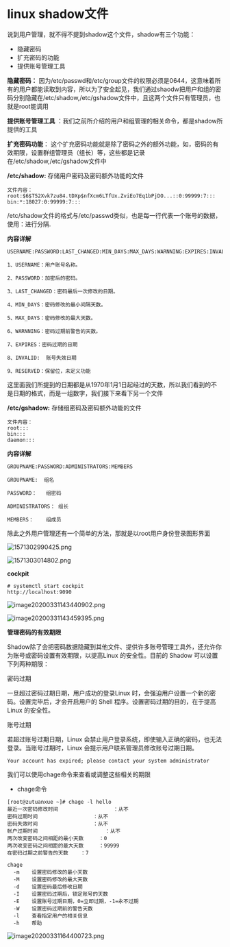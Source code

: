 # linux shadow文件

说到用户管理，就不得不提到shadow这个文件，shadow有三个功能：

- 隐藏密码
- 扩充密码的功能
- 提供账号管理工具

**隐藏密码：** 因为/etc/passwd和/etc/group文件的权限必须是0644，这意味着所有的用户都能读取到内容，所以为了安全起见，我们通过shaodw把用户和组的密码分别隐藏在/etc/shadow,/etc/gshadow文件中，且这两个文件只有管理员，也就是root能调用

**提供账号管理工具** ：我们之前所介绍的用户和组管理的相关命令，都是shadow所提供的工具

**扩充密码功能**： 这个扩充密码功能就是除了密码之外的额外功能，如，密码的有效期限，设置群组管理员（组长）等，这些都是记录在/etc/shadow,/etc/gshadow文件中

**/etc/shadow:** 存储用户密码及密码额外功能的文件

```
文件内容：
root:$6$T52Xvk7zu84.tDXp$nfXcm6LTfUx.ZviEo7Eq1bPjDO...::0:99999:7:::
bin:*:18027:0:99999:7:::
```

/etc/shadow文件的格式与/etc/passwd类似，也是每一行代表一个账号的数据，使用：进行分隔.

**内容详解**

```
USERNAME:PASSWORD:LAST_CHANGED:MIN_DAYS:MAX_DAYS:WARNNING:EXPIRES:INVALID:RESERVED

1、USERNAME：用户账号名称。

2、PASSWORD：加密后的密码。

3、LAST_CHANGED：密码最后一次修改的日期。

4、MIN_DAYS：密码修改的最小间隔天数。

5、MAX_DAYS：密码修改的最大天数。

6、WARNNING：密码过期前警告的天数。

7、EXPIRES：密码过期的日期

8、INVALID:	账号失效日期

9、RESERVED：保留位，未定义功能
```

这里面我们所提到的日期都是从1970年1月1日起经过的天数，所以我们看到的不是日期的格式，而是一组数字，我们接下来看下另一个文件

**/etc/gshadow:** 存储组密码及密码额外功能的文件

```
文件内容：
root:::
bin:::
daemon:::
```

**内容详解**

```
GROUPNAME:PASSWORD:ADMINISTRATORS:MEMBERS   

GROUPNAME:	组名

PASSWORD：	组密码

ADMINISTRATORS： 组长

MEMBERS：	组成员
```

除此之外用户管理还有一个简单的方法，那就是以root用户身份登录图形界面

![1571302990425.png](https://www.zutuanxue.com:8000/static/media/images/2020/10/11/1602399129291.png)

![1571303014802.png](https://www.zutuanxue.com:8000/static/media/images/2020/10/11/1602399151313.png)

**cockpit**

```
# systemctl start cockpit
http://localhost:9090
```

![image20200331143440902.png](https://www.zutuanxue.com:8000/static/media/images/2020/10/11/1602399169696.png)

![image20200331143459395.png](https://www.zutuanxue.com:8000/static/media/images/2020/10/11/1602399191502.png)

**管理密码的有效期限**

Shadow除了会把密码数据隐藏到其他文件、提供许多账号管理工具外，还允许你为账号或密码设置有效期限，以提高Linux 的安全性。目前的 Shadow 可以设置下列两种期限：

密码过期

一旦超过密码过期日期，用户成功的登录Linux 时，会强迫用户设置一个新的密码。设置完毕后，才会开启用户的 Shell 程序。设置密码过期的目的，在于提高 Linux 的安全性。

账号过期

若超过账号过期日期，Linux 会禁止用户登录系统，即使输入正确的密码，也无法登录。当账号过期时，Linux 会提示用户联系管理员修改账号过期日期。

```
Your account has expired; please contact your system administrator 	
```

我们可以使用chage命令来查看或调整这些相关的期限

- chage命令

```
[root@zutuanxue ~]# chage -l hello
最近一次密码修改时间					：从不
密码过期时间					：从不
密码失效时间					：从不
帐户过期时间						：从不
两次改变密码之间相距的最小天数		：0
两次改变密码之间相距的最大天数		：99999
在密码过期之前警告的天数	：7

chage
  -m	设置密码修改的最小天数
  -M	设置密码修改的最大天数
  -d	设置密码最后修改日期
  -I	设置密码过期后，锁定账号的天数
  -E	设置账号过期日期，0=立即过期，-1=永不过期
  -W	设置密码过期前的警告天数
  -l	查看指定用户的相关信息
  -h	帮助
```

![image20200331164400723.png](https://www.zutuanxue.com:8000/static/media/images/2020/10/11/1602399247448.png)
